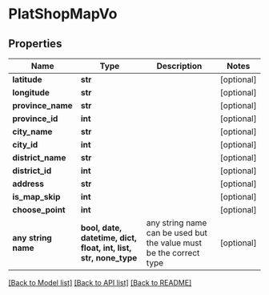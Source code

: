 # PlatShopMapVo


## Properties
Name | Type | Description | Notes
------------ | ------------- | ------------- | -------------
**latitude** | **str** |  | [optional] 
**longitude** | **str** |  | [optional] 
**province_name** | **str** |  | [optional] 
**province_id** | **int** |  | [optional] 
**city_name** | **str** |  | [optional] 
**city_id** | **int** |  | [optional] 
**district_name** | **str** |  | [optional] 
**district_id** | **int** |  | [optional] 
**address** | **str** |  | [optional] 
**is_map_skip** | **int** |  | [optional] 
**choose_point** | **int** |  | [optional] 
**any string name** | **bool, date, datetime, dict, float, int, list, str, none_type** | any string name can be used but the value must be the correct type | [optional]

[[Back to Model list]](../README.md#documentation-for-models) [[Back to API list]](../README.md#documentation-for-api-endpoints) [[Back to README]](../README.md)


